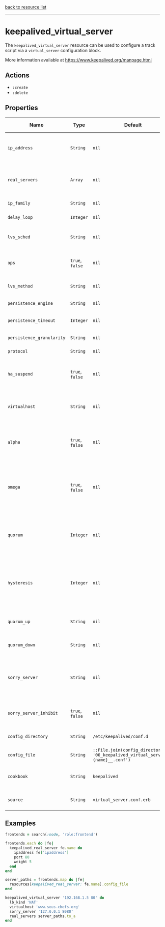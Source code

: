 [back to resource list](https://github.com/sous-chefs/keepalived#resources)

---

# keepalived_virtual_server

The `keepalived_virtual_server` resource can be used to configure a track script via a `virtual_server` configuration block.

More information available at <https://www.keepalived.org/manpage.html>

## Actions

- `:create`
- `:delete`

## Properties

| Name        | Type        |  Default | Description | Allowed Values |
------------- | ----------- | -------- | ----------- | -------------- |
| `ip_address` | `String` | `nil` | Name Property, IPaddress + Port of the server, eg: `192.168.1.1 80`| |
| `real_servers` | `Array` | `nil` | Real Servers this is a virtual server for, will use include to load their files | |
| `ip_family` | `String` | `nil` | IP family for a fwmark service | `inet`, `inet6` |
| `delay_loop` | `Integer` | `nil` | delay timer for checker polling | |
| `lvs_sched` | `String` | `nil` | LVS scheduler | `rr`, `wrr`, `lc`, `wlc`, `lblc`, `sh`, `dh` |
| `ops` | `true`, `false` | `nil` | Enable One-Packet-Scheduling for UDP | |
| `lvs_method` | `String` | `nil` | Default LVS forwarding method | `NAT`, `DR` |
| `persistence_engine` | `String` | `nil` | LVS persistence engine name | `sip` |
| `persistence_timeout` | `Integer` | `nil` | LVS persistence timeout in seconds | |
| `persistence_granularity` | `String` | `nil` | LVS granularity mask | |
| `protocol` | `String` | `nil` | L4 protocol | `TCP`, `UDP`, `SCTP` |
| `ha_suspend` | `true`, `false` | `nil` | If VS IP address is not set, suspend healthchecker's activity| |
| `virtualhost` | `String` | `nil` | Default VirtualHost string for HTTP_GET or SSL_GET | |
| `alpha` | `true`, `false` | `nil` | On daemon startup assume that all RSs are down and healthchecks failed| |
| `omega` | `true`, `false` | `nil` | On daemon shutdown consider quorum and RS down notifiers for execution, where appropriate | |
| `quorum` | `Integer` | `nil` | Minimum total weight of all live servers in the pool necessary to operate VS with no quality regression | |
| `hysteresis` | `Integer` | `nil` | Tolerate this much weight units compared to the nominal quorum, when considering quorum gain or loss | |
| `quorum_up` | `String` | `nil` | Script to execute when quorum is gained | |
| `quorum_down` | `String` | `nil` | Script to execute when quorum is lost | |
| `sorry_server` | `String` | `nil` | If a sorry server is configured, all real servers will be brought down when the quorum is not achieved| |
| `sorry_server_inhibit` | `true`, `false` | `nil` | applies inhibit_on_failure behaviour to the sorry_server | |
| `config_directory` | `String` | `/etc/keepalived/conf.d` | directory for the config file to reside in | |
| `config_file` | `String` | `::File.join(config_directory, '00_keepalived_virtual_server__#{name}__.conf')` | full path to the config file | |
| `cookbook` | `String` | `keepalived` | Which cookbook to look in for the template | |
| `source` | `String` | `virtual_server.conf.erb` | Name of the template to render | |

## Examples

```ruby
frontends = search(:node, 'role:frontend')

frontends.each do |fe|
  keepalived_real_server fe.name do
    ipaddress fe['ipaddress']
    port 80
    weight 5
  end
end

server_paths = frontends.map do |fe|
  resources(keepalived_real_server: fe.name).config_file
end

keepalived_virtual_server '192.168.1.5 80' do
  lb_kind 'NAT'
  virtualhost 'www.sous-chefs.org'
  sorry_server '127.0.0.1 8080'
  real_servers server_paths.to_a
end
```
